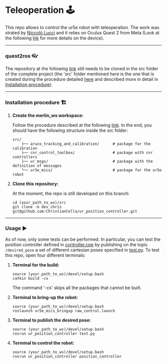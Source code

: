 # Teleoperation 🕹️
This repo allows to control the ur5e robot with teleoperation.  The work was strated by [Niccolò Lucci](https://github.com/pucciland95) and it relies on Oculus Quest 2 from Meta (Look at the following [lnk](https://www.digitalmosaik.com/it/blog/oculus-quest-2/) for more details on the device).

---

### **quest2ros** <a name="quest2ros"></a> 👓

The repository at the following [link](https://github.com/pucciland95/quest2ros) still needs to be cloned in the src folder of the complete project (the 'src' folder mentioned here is the one that is created during the procedure detailed [here](https://github.com/MerlinLaboratory/ur5e_mics) and described more in detail in [Installation procedure](#install)).

---

### **Installation procedure** <a name="install"></a> 🏗️
1. **Create the merlin_ws workspace:**

    Follow the procedure described at the following [link](https://github.com/MerlinLaboratory/ur5e_mics). In the end, you should have the following structure inside the src folder:

    ```
    src/
        ├── aruco_tracking_and_calibration/      # package for the calibration
        ├── cnr_control_toolbox/                 # package with cnr controllers
        ├── ur_msgs/                             # package with the definition of messages
        └── ur5e_mics/                           # package for the ur5e robot
    ```
2. **Clone this repository:**

    At the moment, the repo is still developed on this branch:
    ```
    cd (your_path_to_ws)/src 
    git clone -b dev_chris git@github.com:ChristianCella/ur_position_controller.git
    ```

---

### **Usage** <a name="usage"></a> ▶️

As of now, only some tests can be performed. In particular, you can test the position controller defined in [controller.cpp](https://github.com/ChristianCella/ur_position_controller/blob/dev_chris/src/controller.cpp) by publishing on the topic ```/desired_pose``` a set of different cartesian poses specified in [test.py](https://github.com/ChristianCella/ur_position_controller/blob/dev_chris/test.py). To test this repo, open four different terminals: 

1. **Terminal for the build:**
    ```
    source (your_path_to_ws)/devel/setup.bash
    catkin build -cs
    ```
    The command '-cs' skips all the packages that cannot be built.

2. **Terminal to bring-up the robot:**
    ```
    source (your_path_to_ws)/devel/setup.bash
    roslaunch ur5e_mics_bringup raw_control.launch
    ```

3. **Terminal to publish the desired pose:**
    ```
    source (your_path_to_ws)/devel/setup.bash
    rosrun ur_position_controller test.py
    ```

4. **Terminal to control the robot:**
    ```
    source (your_path_to_ws)/devel/setup.bash
    rosrun ur_position_controller position_controller
    ```